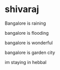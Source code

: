 # shivaraj


Bangalore is raining



bangalore is flooding


bangalore is wonderful

bangalore is garden city


im staying in hebbal